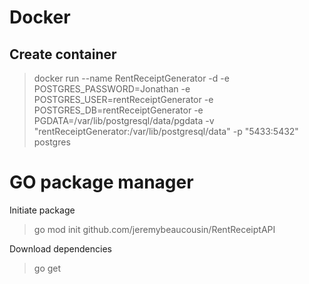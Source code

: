 # Docker
## Create container 
> docker run --name RentReceiptGenerator -d -e POSTGRES_PASSWORD=Jonathan -e POSTGRES_USER=rentReceiptGenerator -e POSTGRES_DB=rentReceiptGenerator -e PGDATA=/var/lib/postgresql/data/pgdata -v "rentReceiptGenerator:/var/lib/postgresql/data" -p "5433:5432" postgres

# GO package manager
Initiate package
> go mod init github.com/jeremybeaucousin/RentReceiptAPI

Download dependencies
> go get
